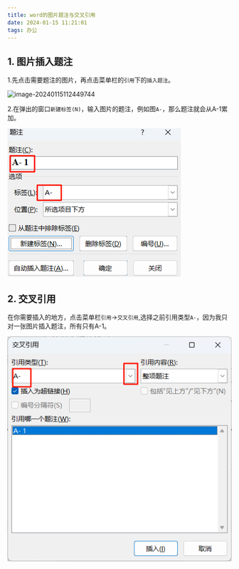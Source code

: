```yaml
---
title: word的图片题注与交叉引用
date: 2024-01-15 11:21:01
tags: 办公
---
```


## 1. 图片插入题注

1.先点击需要题注的图片，再点击菜单栏的`引用`下的`插入题注`。

![image-20240115112449744](https://cdn.jsdelivr.net/gh/helloliyilin/picgoimg//img/image-20240115112449744.png)

2.在弹出的窗口`新建标签(N)`，输入图片的题注，例如图`A-`，那么题注就会从A-1累加。

![image-20240115112914906](./../img/word图片题注1.png)

## 2. 交叉引用

在你需要插入的地方，点击菜单栏`引用`->`交叉引用`,选择之前引用类型`A-`，因为我只对一张图片插入题注，所有只有A-1。

![image-20240115113526450](./../img/word图片题注2.png)